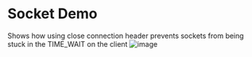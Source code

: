 # Socket Demo
Shows how using close connection header prevents sockets from being stuck in the TIME_WAIT on the client
![image](https://user-images.githubusercontent.com/117949398/204637418-7a212d30-6dd2-44bc-8270-49eee58e062f.png)
